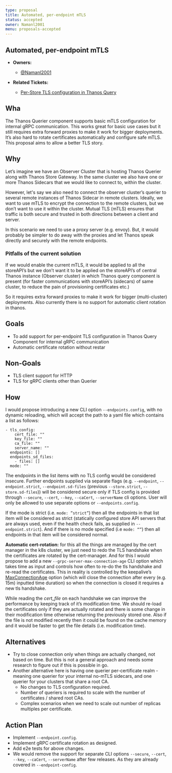```yaml
---
type: proposal
title: Automated, per-endpoint mTLS
status: accepted
owner: Namanl2001
menu: proposals-accepted
---
```


## Automated, per-endpoint mTLS

* **Owners:**

  * [@Namanl2001](https://github.com/Namanl2001)

* **Related Tickets:**

  * [Per-Store TLS configuration in Thanos Query](https://github.com/thanos-io/thanos/issues/977)

## Wha

The Thanos Querier component supports basic mTLS configuration for internal gRPC communication. This works great for basic use cases but it still requires extra forward proxies to make it work for bigger deployments. It’s also hard to rotate certificates automatically and configure safe mTLS. This proposal aims to allow a better TLS story.

## Why

Let’s imagine we have an Observer Cluster that is hosting Thanos Querier along with Thanos Store Gateway. In the same cluster we also have one or more Thanos Sidecars that we would like to connect to, within the cluster.

However, let's say we also need to connect the observer cluster’s querier to several remote instances of Thanos Sidecar in remote clusters. Ideally, we want to use mTLS to encrypt the connection to the remote clusters, but we don’t want to use it within the cluster. Mutual TLS (mTLS) ensures that traffic is both secure and trusted in both directions between a client and server.

In this scenario we need to use a proxy server (e.g. envoy). But, it would probably be simpler to do away with the proxies and let Thanos speak directly and securely with the remote endpoints.

### Pitfalls of the current solution

If we would enable the current mTLS, it would be applied to all the storeAPI’s but we don’t want it to be applied on the storeAPI’s of central Thanos instance (Observer cluster) in which Thanos query component is present (for faster communications with storeAPI’s (sidecars) of same cluster, to reduce the pain of provisioning certificates etc.)

So it requires extra forward proxies to make it work for bigger (multi-cluster) deployments. Also currently there is no support for automatic client rotation in thanos.

## Goals

* To add support for per-endpoint TLS configuration in Thanos Query Component for internal gRPC communication
* Automatic certificate rotation without restar

## Non-Goals

* TLS client support for HTTP
* TLS for gRPC clients other than Querier

## How

I would propose introducing a new CLI option `--endpoints.config`, with no dynamic reloading, which will accept the path to a yaml file which contains a list as follows:

```
- tls_config:
    cert_file: ""
    key_file: ""
    ca_file: ""
    server_name: ""
  endpoints: []
  endpoints_sd_files:
    - files: []
  mode: ""
```

The endpoints in the list items with no TLS config would be considered insecure. Further endpoints supplied via separate flags (e.g. `--endpoint`, `--endpoint.strict`, `--endpoint.sd-files` (previous `--store.strict`, `--store.sd-files`)) will be considered secure only if TLS config is provided through `--secure`, `--cert`, `--key`, `--caCert`, `--serverName` cli options. User will only be allowed to use separate options or `--endpoints.config`.

If the mode is strict (i.e. `mode: ”strict”`) then all the endpoints in that list item will be considered as strict (statically configured store API servers that are always used, even if the health check fails, as supplied in `--endpoint.strict`). And if there is no mode specified (i.e `mode: “”`) then all endpoints in that item will be considered normal.

**Automatic cert-rotation:** for this all the things are managed by the cert manager in the k8s cluster, we just need to redo the TLS handshake when the certificates are rotated by the cert-manager. And for this I would propose to add a new `--grpc-server-max-connection-age` CLI option which takes time as input and controls how often to re-do the tls handshake and re-read the certificates. This in reality is controlled by the keepalive’s [MaxConnectionAge](https://pkg.go.dev/google.golang.org/grpc/keepalive#ServerParameters) option (which will close the connection after every (e.g. 15m) inputted time duration) so when the connection is closed it requires a new tls handshake.

While reading the *cert_file* on each handshake we can improve the performance by keeping track of it’s modification time. We should re-load the certificates only if they are actually rotated and there is some change in their modification time otherwise returning the previously stored one. Also if the file is not modified recently then it could be found on the cache memory and it would be faster to get the file details (i.e. modification time).

## Alternatives

* Try to close connection only when things are actually changed, not based on time. But this is not a general approach and needs some research to figure out if this is possible in go.
* Another alternative here is having one querier per-certificate realm - meaning one querier for your internal no-mTLS sidecars, and one querier for your clusters that share a root CA.
  * No changes to TLS configuration required.
  * Number of queriers is required to scale with the number of certificates / shared root CAs.
  * Complex scenarios when we need to scale out number of replicas multiples per certificate.

## Action Plan

* Implement `--endpoint.config`.
* Implement gRPC certificate rotation as designed.
* Add e2e tests for above changes.
* We would remove the support for separate CLI options `--secure`, `--cert`, `--key`, `--caCert`, `--serverName` after few releases. As they are already covered in `--endpoint-config`.
